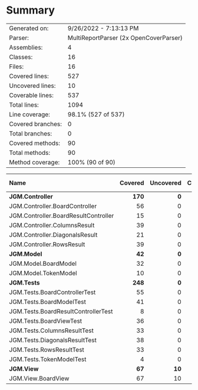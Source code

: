 ﻿# Summary
|||
|:---|:---|
| Generated on: | 9/26/2022 - 7:13:13 PM |
| Parser: | MultiReportParser (2x OpenCoverParser) |
| Assemblies: | 4 |
| Classes: | 16 |
| Files: | 16 |
| Covered lines: | 527 |
| Uncovered lines: | 10 |
| Coverable lines: | 537 |
| Total lines: | 1094 |
| Line coverage: | 98.1% (527 of 537) |
| Covered branches: | 0 |
| Total branches: | 0 |
| Covered methods: | 90 |
| Total methods: | 90 |
| Method coverage: | 100% (90 of 90) |

|**Name**|**Covered**|**Uncovered**|**Coverable**|**Total**|**Line coverage**|**Covered**|**Total**|**Branch coverage**|**Covered**|**Total**|**Method coverage**|
|:---|---:|---:|---:|---:|---:|---:|---:|---:|---:|---:|---:|
|**JGM.Controller**|**170**|**0**|**170**|**291**|**100%**|**0**|**0**|****|**30**|**30**|**100%**|
|JGM.Controller.BoardController|56|0|56|92|100%|0|0||13|13|100%|
|JGM.Controller.BoardResultController|15|0|15|27|100%|0|0||3|3|100%|
|JGM.Controller.ColumnsResult|39|0|39|63|100%|0|0||5|5|100%|
|JGM.Controller.DiagonalsResult|21|0|21|46|100%|0|0||4|4|100%|
|JGM.Controller.RowsResult|39|0|39|63|100%|0|0||5|5|100%|
|**JGM.Model**|**42**|**0**|**42**|**79**|**100%**|**0**|**0**|****|**8**|**8**|**100%**|
|JGM.Model.BoardModel|32|0|32|52|100%|0|0||6|6|100%|
|JGM.Model.TokenModel|10|0|10|27|100%|0|0||2|2|100%|
|**JGM.Tests**|**248**|**0**|**248**|**603**|**100%**|**0**|**0**|****|**39**|**39**|**100%**|
|JGM.Tests.BoardControllerTest|55|0|55|104|100%|0|0||9|9|100%|
|JGM.Tests.BoardModelTest|41|0|41|102|100%|0|0||8|8|100%|
|JGM.Tests.BoardResultControllerTest|8|0|8|26|100%|0|0||2|2|100%|
|JGM.Tests.BoardViewTest|36|0|36|74|100%|0|0||7|7|100%|
|JGM.Tests.ColumnsResultTest|33|0|33|93|100%|0|0||4|4|100%|
|JGM.Tests.DiagonalsResultTest|38|0|38|89|100%|0|0||4|4|100%|
|JGM.Tests.RowsResultTest|33|0|33|93|100%|0|0||4|4|100%|
|JGM.Tests.TokenModelTest|4|0|4|22|100%|0|0||1|1|100%|
|**JGM.View**|**67**|**10**|**77**|**121**|**87%**|**0**|**0**|****|**13**|**13**|**100%**|
|JGM.View.BoardView|67|10|77|121|87%|0|0||13|13|100%|

